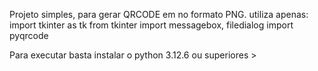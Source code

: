 Projeto simples, para gerar QRCODE em no formato PNG. utiliza apenas: import tkinter as tk
from tkinter import messagebox, filedialog
import pyqrcode


Para executar basta instalar o python 3.12.6 ou superiores >
